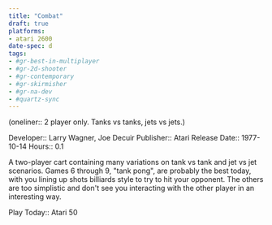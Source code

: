 ```yaml
---
title: "Combat"
draft: true
platforms:
- atari 2600
date-spec: d
tags:
- #gr-best-in-multiplayer 
- #gr-2d-shooter 
- #gr-contemporary 
- #gr-skirmisher 
- #gr-na-dev 
- #quartz-sync
---
```


(oneliner:: 2 player only. Tanks vs tanks, jets vs jets.)

Developer:: Larry Wagner, Joe Decuir
Publisher:: Atari
Release Date:: 1977-10-14
Hours:: 0.1

A two-player cart containing many variations on tank vs tank and jet vs jet scenarios. Games 6 through 9, "tank pong", are probably the best today, with you lining up shots billiards style to try to hit your opponent. The others are too simplistic and don't see you interacting with the other player in an interesting way.

Play Today:: Atari 50